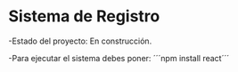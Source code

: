 <h1>Sistema de Registro</h1>
-Estado del proyecto: En construcción.

-Para ejecutar el sistema debes poner:
´´´npm install react´´´
